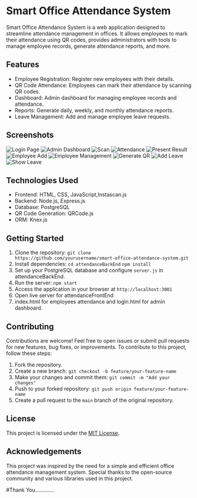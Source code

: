# Smart Office Attendance System

Smart Office Attendance System is a web application designed to streamline attendance management in offices. 
It allows employees to mark their attendance using QR codes, provides administrators with tools to manage employee records, generate attendance reports, and more.

## Features

- Employee Registration: Register new employees with their details.
- QR Code Attendance: Employees can mark their attendance by scanning QR codes.
- Dashboard: Admin dashboard for managing employee records and attendance.
- Reports: Generate daily, weekly, and monthly attendance reports.
- Leave Management: Add and manage employee leave requests.

## Screenshots

![Login Page](/results/login-page-v1.0.png)
![Admin Dashboard](/results/adminDash.png)
![Scan](/results/scanv1.0.png)
![Attendance](/results/attendance.png)
![Present Result](/results/presentResult-v1.0.png)
![Employee Add](/results/emoloyeeAdd.png)
![Employee Management](/results/employeeManage.png)
![Generate QR](/results/generateQR.png)
![Add Leave](/results/addLeave.png)
![Show Leave](/results/showLeave.png)

## Technologies Used

- Frontend: HTML, CSS, JavaScript,Instascan.js
- Backend: Node.js, Express.js
- Database: PostgreSQL
- QR Code Generation: QRCode.js
- ORM: Knex.js

## Getting Started

1. Clone the repository: `git clone https://github.com/yourusername/smart-office-attendance-system.git`
2. Install dependencies: `cd attendanceBackEnd`
                         `npm install`
4. Set up your PostgreSQL database and configure `server.js` in attendanceBackEnd.
5. Run the server: `npm start`
6. Access the application in your browser at `http://localhost:3001`
7. Open live server for attendanceFrontEnd
8. index.html for employees attendance and login.html for admin dashboard.

## Contributing

Contributions are welcome! 
Feel free to open issues or submit pull requests for new features, bug fixes, or improvements.
To contribute to this project, follow these steps:

1. Fork the repository.
2. Create a new branch: `git checkout -b feature/your-feature-name`
3. Make your changes and commit them: `git commit -m "Add your changes"`
4. Push to your forked repository: `git push origin feature/your-feature-name`
5. Create a pull request to the `main` branch of the original repository.

## License

This project is licensed under the [MIT License](LICENSE).

## Acknowledgements
This project was inspired by the need for a simple and efficient office attendance management system. Special thanks to the open-source community and various libraries used in this project.

#Thank You.............

